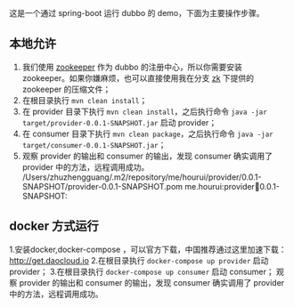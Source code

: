 这是一个通过 spring-boot 运行 dubbo 的 demo，下面为主要操作步骤。

## 本地允许
1. 我们使用 [zookeeper](http://zookeeper.apache.org/) 作为 dubbo 的注册中心，所以你需要安装 zookeeper。如果你嫌麻烦，也可以直接使用我在分支 [zk](https://github.com/RitterHou/hello-dubbo/tree/zk) 下提供的 zookeeper 的压缩文件；
2. 在根目录执行 `mvn clean install`；
3. 在 provider 目录下执行 `mvn clean install`，之后执行命令 `java -jar target/provider-0.0.1-SNAPSHOT.jar` 启动 provider；
4. 在 consumer 目录下执行 `mvn clean package`，之后执行命令 `java -jar target/consumer-0.0.1-SNAPSHOT.jar`；
5. 观察 provider 的输出和 consumer 的输出，发现 consumer 确实调用了 provider 中的方法，远程调用成功。
/Users/zhuzhengguang/.m2/repository/me/hourui/provider/0.0.1-SNAPSHOT/provider-0.0.1-SNAPSHOT.pom
me.hourui:provider:jar:0.0.1-SNAPSHOT:

## docker 方式运行
1.安装docker,docker-compose ，可以官方下载，中国推荐通过这里加速下载：http://get.daocloud.io
2.在根目录执行 `docker-compose up provider` 启动 provider；
3.在根目录执行 `docker-compose up consumer` 启动 consumer；
观察 provider 的输出和 consumer 的输出，发现 consumer 确实调用了 provider 中的方法，远程调用成功。

